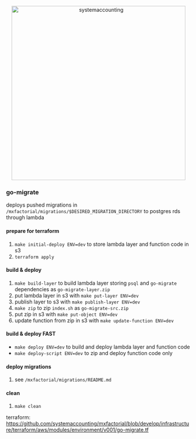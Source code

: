 <p align="center">
  <img width="475" alt="systemaccounting" src="https://user-images.githubusercontent.com/12200465/37568924-06f05d08-2a99-11e8-8891-60f373b33421.png">
</p>


### go-migrate

deploys pushed migrations in `/mxfactorial/migrations/$DESIRED_MIGRATION_DIRECTORY` to postgres rds through lambda

#### prepare for terraform
1. `make initial-deploy ENV=dev` to store lambda layer and function code in s3
1. `terraform apply`

#### build & deploy
1. `make build-layer` to build lambda layer storing `psql` and `go-migrate` dependencies as `go-migrate-layer.zip`
1. put lambda layer in s3 with `make put-layer ENV=dev`
1. publish layer to s3 with `make publish-layer ENV=dev`
1. `make zip` to zip `index.sh` as `go-migrate-src.zip`
1. put zip in s3 with `make put-object ENV=dev`
1. update function from zip in s3 with `make update-function ENV=dev`

#### build & deploy FAST
* `make deploy ENV=dev` to build and deploy lambda layer and function code
* `make deploy-script ENV=dev` to zip and deploy function code only

#### deploy migrations
1. see `/mxfactorial/migrations/README.md`

#### clean
1. `make clean`

terraform: https://github.com/systemaccounting/mxfactorial/blob/develop/infrastructure/terraform/aws/modules/environment/v001/go-migrate.tf